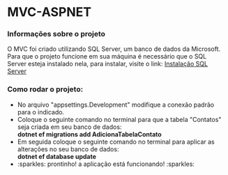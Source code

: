 # MVC-ASPNET

### Informações sobre o projeto

<p>O MVC foi criado utilizando SQL Server, um banco de dados da Microsoft. Para que o projeto funcione em sua máquina é necessário que o SQL Server esteja instalado nela, para instalar, visite o link: 
  <a href="https://www.microsoft.com/pt-br/sql-server/sql-server-downloads" target="_blank">Instalação SQL Server</a></p>

### Como rodar o projeto:

<ul>
<li>No arquivo "appsettings.Development" modifique a conexão padrão para o indicado.</li>
<li>Coloque o seguinte comando no terminal para que a tabela "Contatos" seja criada em seu banco de dados: <br><b>dotnet ef migrations add AdicionaTabelaContato</b></li>
<li>Em seguida coloque o seguinte comando no terminal para aplicar as alterações no seu banco de dados: <br><b>dotnet ef database update</b> </li>
<li>:sparkles: prontinho! a aplicação está funcionando! :sparkles:</li>
</ul>

